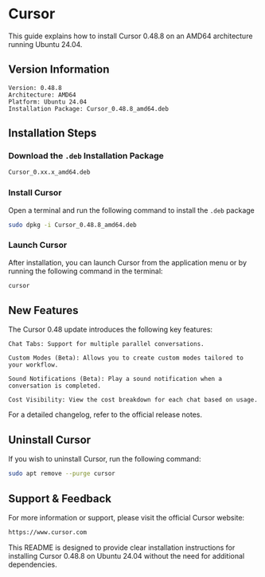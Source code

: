 # Cursor

This guide explains how to install Cursor 0.48.8 on an AMD64 architecture running Ubuntu 24.04.

## Version Information

    Version: 0.48.8
    Architecture: AMD64
    Platform: Ubuntu 24.04
    Installation Package: Cursor_0.48.8_amd64.deb

## Installation Steps

### Download the `.deb` Installation Package

```bash
Cursor_0.xx.x_amd64.deb
```

### Install Cursor

Open a terminal and run the following command to install the `.deb` package

```bash
sudo dpkg -i Cursor_0.48.8_amd64.deb
```

### Launch Cursor

After installation, you can launch Cursor from the application menu or by running the following command in the terminal:

```bash
cursor
```

## New Features

The Cursor 0.48 update introduces the following key features:

    Chat Tabs: Support for multiple parallel conversations.

    Custom Modes (Beta): Allows you to create custom modes tailored to your workflow.

    Sound Notifications (Beta): Play a sound notification when a conversation is completed.

    Cost Visibility: View the cost breakdown for each chat based on usage.

For a detailed changelog, refer to the official release notes.

## Uninstall Cursor

If you wish to uninstall Cursor, run the following command:

```bash
sudo apt remove --purge cursor
```

## Support & Feedback

For more information or support, please visit the official Cursor website:

```bash
https://www.cursor.com
```

This README is designed to provide clear installation instructions for installing Cursor 0.48.8 on Ubuntu 24.04 without the need for additional dependencies.
